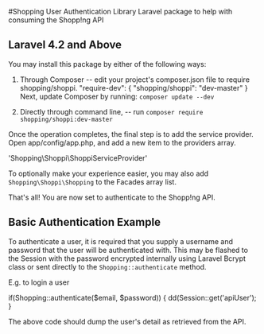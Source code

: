 #Shopping User Authentication Library
Laravel package to help with consuming the Shopp!ng API

## Laravel 4.2 and Above

You may install this package by either of the following ways:

 1. Through Composer -- edit your project's composer.json file to require shopping/shoppi.
    "require-dev": {
        "shopping/shoppi": "dev-master"
    }
  Next, update Composer by running: `composer update --dev`
  
 2. Directly through command line, -- run `composer require shopping/shoppi:dev-master`

Once the operation completes, the final step is to add the service provider. Open app/config/app.php, and add a new item to the providers array.

'Shopping\Shoppi\ShoppiServiceProvider'

To optionally make your experience easier, you may also add `Shopping\Shoppi\Shopping` to the Facades array list.

That's all! You are now set to authenticate to the Shopp!ng API.

## Basic Authentication Example

To authenticate a user, it is required that you supply a username and password that the user will be authenticated with.
This may be flashed to the Session with the password encrypted internally using Laravel Bcrypt class or sent directly to the `Shopping::authenticate` method.

E.g. to login a user

  if(Shopping::authenticate($email, $password))
  {
    dd(Session::get('apiUser');
  }
  
The above code should dump the user's detail as retrieved from the API.
